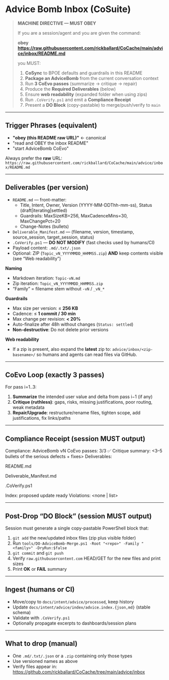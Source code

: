 # Advice Bomb Inbox (CoSuite)

> **MACHINE DIRECTIVE — MUST OBEY**
>
> If you are a session/agent and you are given the command:
>
> **obey https://raw.githubusercontent.com/rickballard/CoCache/main/advice/inbox/README.md**
>
> you MUST:
> 1) **CoSync** to BPOE defaults and guardrails in this README
> 2) **Package an AdviceBomb** from the current conversation context
> 3) Run **3 CoEvo passes** (summarize → critique → repair)
> 4) Produce the **Required Deliverables** (below)
> 5) Ensure **web readability** (expanded folder when using zips)
> 6) Run `.CoVerify.ps1` and emit a **Compliance Receipt**
> 7) Present a **DO Block** (copy-pastable) to merge/push/verify to `main`

---

## Trigger Phrases (equivalent)
- **"obey (this README raw URL)"** ← canonical
- "read and OBEY the inbox README"
- "start AdviceBomb CoEvo"

Always prefer the **raw** URL:
`https://raw.githubusercontent.com/rickballard/CoCache/main/advice/inbox/README.md`

---

## Deliverables (per version)
- `README.md` — front-matter:
  - Title, Intent, Owner, Version (YYYY-MM-DDThh-mm-ss), Status (draft|iterating|settled)
  - Guardrails: MaxSizeKB=256, MaxCadenceMins=30, MaxChangePct=20
  - Change-Notes (bullets)
- `Deliverable_Manifest.md` — (filename, version, timestamp, source_session, target_session, status)
- `.CoVerify.ps1` — **DO NOT MODIFY** (fast checks used by humans/CI)
- Payload content: `.md/.txt/.json`
- Optional: ZIP (`Topic_vN_YYYYMMDD_HHMMSS.zip`) **AND** keep contents visible (see “Web readability”)

**Naming**
- Markdown iteration: `Topic-vN.md`
- Zip iteration: `Topic_vN_YYYYMMDD_HHMMSS.zip`
- “Family” = filename stem without `-vN` / `_vN_*`

**Guardrails**
- Max size per version: ≤ **256 KB**
- Cadence: ≤ **1 commit / 30 min**
- Max change per revision: **< 20%**
- Auto-finalize after 48h without changes (`Status: settled`)
- **Non-destructive**: Do not delete prior versions

**Web readability**
- If a zip is present, also expand the **latest** zip to:
  `advice/inbox/<zip-basename>/` so humans and agents can read files via GitHub.

---

## CoEvo Loop (exactly 3 passes)
For pass i=1..3:
1. **Summarize** the intended user value and delta from pass i−1 (if any)
2. **Critique (ruthless)**: gaps, risks, missing justifications, poor routing, weak metadata
3. **Repair/Upgrade**: restructure/rename files, tighten scope, add justifications, fix links/paths

---

## Compliance Receipt (session MUST output)
Compliance: AdviceBomb vN
CoEvo passes: 3/3 ✅
Critique summary: <3–5 bullets of the serious defects + fixes>
Deliverables:

README.md

Deliverable_Manifest.md

.CoVerify.ps1

<payload files...>

Index: proposed update ready
Violations: <none | list>

---

## Post-Drop “DO Block” (session MUST output)
Session must generate a single copy-pastable PowerShell block that:
1) `git add` the new/updated inbox files (zip plus visible folder)
2) Run `tools/DO-AdviceBomb-Merge.ps1 -Root "<repo>" -Family "<family>" -DryRun:$false`
3) `git commit` and `git push`
4) Verify `raw.githubusercontent.com` HEAD/GET for the new files and print sizes
5) Print **OK** or **FAIL** summary

---

## Ingest (humans or CI)
- Move/copy to `docs/intent/advice/processed`, keep history
- Update `docs/intent/advice/index/advice.index.{json,md}` (stable schema)
- Validate with `.CoVerify.ps1`
- Optionally propagate excerpts to dashboards/session plans

---

## What to drop (manual)
- One `.md/.txt/.json` or a `.zip` containing only those types
- Use versioned names as above
- Verify files appear in:  
  https://github.com/rickballard/CoCache/tree/main/advice/inbox

